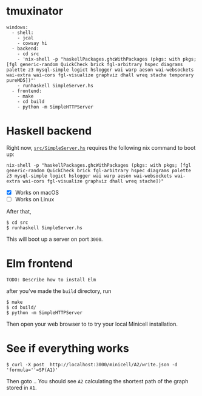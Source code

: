 # tmuxinator

```
windows:
  - shell:
    - jcal
    - cowsay hi
  - backend:
    - cd src
    - 'nix-shell -p "haskellPackages.ghcWithPackages (pkgs: with pkgs; [fgl generic-random QuickCheck brick fgl-arbitrary hspec diagrams palette z3 mysql-simple logict hslogger wai warp aeson wai-websockets wai-extra wai-cors fgl-visualize graphviz dhall wreq stache temporary pureMD5])"'
    - runhaskell SimpleServer.hs
  - frontend:
    - make
    - cd build
    - python -m SimpleHTTPServer
```

# Haskell backend

Right now, [`src/SimpleServer.hs`](src/SimpleServer.hs) requires the following nix command to boot up:

```
nix-shell -p "haskellPackages.ghcWithPackages (pkgs: with pkgs; [fgl generic-random QuickCheck brick fgl-arbitrary hspec diagrams palette z3 mysql-simple logict hslogger wai warp aeson wai-websockets wai-extra wai-cors fgl-visualize graphviz dhall wreq stache])"
```

- [x] Works on macOS
- [ ] Works on Linux

After that,

```
$ cd src
$ runhaskell SimpleServer.hs
```

This will boot up a server on port `3000`.

# Elm frontend

```
TODO: Describe how to install Elm
```

after you've made the `build` directory, run

```
$ make
$ cd build/
$ python -m SimpleHTTPServer
```

Then open your web browser to [](http://localhost:8000/pldi.html) to try your local Minicell installation.

# See if everything works

```
$ curl -X post  http://localhost:3000/minicell/A2/write.json -d 'formula=''=SP(A1)'
```

Then goto [](http://localhost:8000/pldi.html).. You should see `A2` calculating the shortest path of the graph stored in `A1`.

